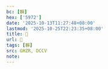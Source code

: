 ```yaml
---
bc: [奲]
hex: ['5972']
date: '2025-10-13T11:27:48+08:00'
lastmod: '2025-10-25T22:23:35+08:00'
title: 󰙼
url: 󰙼
tags: [奲]
src: GHZR, DCCV
note:
---
```

